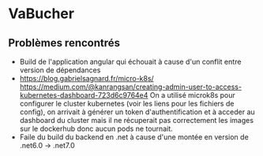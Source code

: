 # VaBucher
## Problèmes rencontrés 

  - Build de l'application angular qui échouait à cause d'un conflit entre version de dépendances
  - https://blog.gabrielsagnard.fr/micro-k8s/ https://medium.com/@kanrangsan/creating-admin-user-to-access-kubernetes-dashboard-723d6c9764e4
  On a utilisé microk8s pour configurer le cluster kubernetes (voir les liens pour les fichiers de config), on arrivait à générer un token d'authentification et à acceder au dashboard du cluster mais il ne récuperait pas correctement les images sur le dockerhub donc aucun pods ne tournait.
  - Faile du build du backend en .net à cause d'une montée en version de .net6.0 -> .net7.0
  
